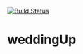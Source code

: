 [![Build Status](https://travis-ci.com/reminderjob/weddingUp.svg?branch=master)](https://travis-ci.com/reminderjob/weddingUp)

# weddingUp
